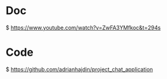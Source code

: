 # Doc
$ https://www.youtube.com/watch?v=ZwFA3YMfkoc&t=294s

# Code
$ https://github.com/adrianhajdin/project_chat_application
